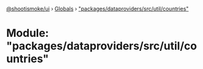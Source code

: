 [@shootismoke/ui](../README.md) › [Globals](../globals.md) › ["packages/dataproviders/src/util/countries"](_packages_dataproviders_src_util_countries_.md)

# Module: "packages/dataproviders/src/util/countries"


